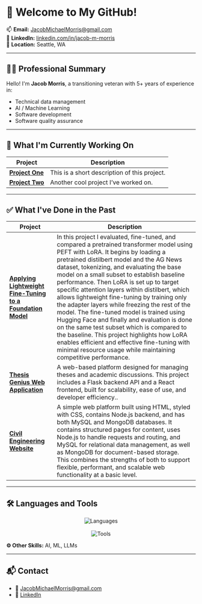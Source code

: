 
<!--
**Jacob-Michael-Morris/Jacob-Michael-Morris** is a ✨ _special_ ✨ repository because its `README.md` (this file) appears on your GitHub profile.

Here are some ideas to get you started:

- 🔭 I’m currently working on ...
- 🌱 I’m currently learning ...

-->

# 👋 Welcome to My GitHub!

📫 **Email:** [JacobMichaelMorris@gmail.com](mailto:JacobMichaelMorris@gmail.com)  
🔗 **LinkedIn:** [linkedin.com/in/jacob-m-morris](https://www.linkedin.com/in/jacob-m-morris)  
📍 **Location:** Seattle, WA

---

## 🧑‍💼 Professional Summary

Hello! I'm **Jacob Morris**, a transitioning veteran with 5+ years of experience in:

- Technical data management  
- AI / Machine Learning  
- Software development  
- Software quality assurance

---

## 🚧 What I'm Currently Working On

| Project | Description |
|--------|-------------|
| [**Project One**](https://github.com/yourusername/project1) | This is a short description of this project. |
| [**Project Two**](https://github.com/yourusername/project2) | Another cool project I’ve worked on. |

---

## ✅ What I've Done in the Past

| Project | Description |
|--------|-------------|
| [**Applying Lightweight Fine-Tuning to a Foundation Model**](https://colab.research.google.com/drive/1wwhmrDoLZdVfIpo1l1RKV3vImWJBjkFt?usp=sharing) | In this project I evaluated, fine-tuned, and compared a pretrained transformer model using PEFT with LoRA. It begins by loading a pretrained distilbert model and the AG News dataset, tokenizing, and evaluating the base model on a small subset to establish baseline performance. Then LoRA is set up to target specific attention layers within distilbert, which allows lightweight fine-tuning by training only the adapter layers while freezing the rest of the model. The fine-tuned model is trained using Hugging Face and finally and evaluation is done on the same test subset which is compared to the baseline. This project highlights how LoRA enables efficient and effective fine-tuning with minimal resource usage while maintaining competitive performance. |
| [**Thesis Genius Web Application**](https://github.com/Jacob-Michael-Morris/thesis-genius) | A web-based platform designed for managing theses and academic discussions. This project includes a Flask backend API and a React frontend, built for scalability, ease of use, and developer efficiency.. |
| [**Civil Engineering Website**](https://github.com/addivaton/Morris-Engineering) | A simple web platform built using HTML, styled with CSS, contains Node.js backend, and has both MySQL and MongoDB databases. It contains structured pages for content, uses Node.js to handle requests and routing, and MySQL for relational data management, as well as MongoDB for document-based storage. This combines the strengths of both to support flexible, performant, and scalable web functionality at a basic level. |

---

## 🛠️ Languages and Tools

<p align="center">
  <img src="https://skillicons.dev/icons?i=js,html,css,py,java,c,cpp,cs" alt="Languages" />
  <br><br>
  <img src="https://skillicons.dev/icons?i=react,git,mongodb,mysql" alt="Tools" />
</p>

**⚙️ Other Skills:** AI, ML, LLMs

---

## 📬 Contact

- 📧 [JacobMichaelMorris@gmail.com](mailto:JacobMichaelMorris@gmail.com)  
- 💼 [LinkedIn](https://www.linkedin.com/in/jacob-m-morris)
